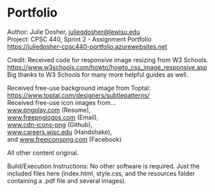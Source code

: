 # Portfolio

Author: Julie Dosher, juliegdosher@lewisu.edu  
Project: CPSC 440, Sprint 2 - Assignment Portfolio  
https://juliedosher-cpsc440-portfolio.azurewebsites.net  


Credit:
Received code for responsive image resizing from W3 Schools.  
https://www.w3schools.com/howto/howto_css_image_responsive.asp  
Big thanks to W3 Schools for many more helpful guides as well. 

Received free-use background image from Toptal:  
https://www.toptal.com/designers/subtlepatterns/  
Received free-use icon images from...  
www.pngplay.com (Resume),   
www.freepnglogos.com (Email),   
www.cdn-icons-png (Github),   
www.careers.wisc.edu (Handshake),  
and www.freeiconspng.com (Facebook)  
 
All other content original.  
         
    
Build/Execution Instructions: No other software is required. Just the included files here (index.html, style.css, and the resources folder containing a .pdf file and several images).
